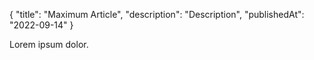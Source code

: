 {
    "title": "Maximum Article",
    "description": "Description",
    "publishedAt": "2022-09-14"
}

Lorem ipsum dolor.